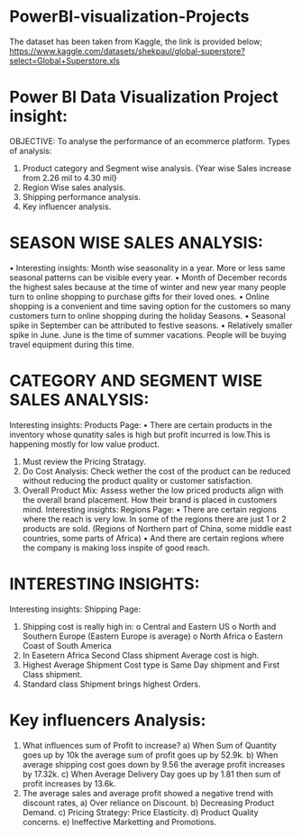 # PowerBI-visualization-Projects
The dataset has been taken from Kaggle, the link is provided below;
https://www.kaggle.com/datasets/shekpaul/global-superstore?select=Global+Superstore.xls 

# Power BI Data Visualization Project insight:
OBJECTIVE: To analyse the performance of an ecommerce platform. 
Types of analysis: 
1.	Product category and Segment wise analysis. {Year wise Sales increase from 2.26 mil to 4.30 mil}
2.	Region Wise sales analysis. 
3.	Shipping performance analysis.
4.	Key influencer analysis.
# SEASON WISE SALES ANALYSIS: 
•	Interesting insights: Month wise seasonality in a year. More or less same seasonal patterns can be visible every year. 
•	Month of December records the highest sales because at the time of winter and new year many people turn to online shopping to purchase gifts for their loved ones. 
•	 Online shopping is a convenient and time saving option for the customers so many customers turn to online shopping during the holiday Seasons. 
•	Seasonal spike in September can be attributed to festive seasons. 
•	Relatively smaller spike in June. June is the time of summer vacations. People will be buying travel equipment during this time.  


# CATEGORY AND SEGMENT WISE SALES ANALYSIS: 
Interesting insights: Products Page:
•	There are certain products in the inventory whose qunatity sales is high but profit incurred is low.This is happening mostly for low value product.
1.	Must review the Pricing Stratagy. 
2.	Do Cost Analysis: Check wether the cost of the product can be reduced without reducing the product quality or customer satisfaction. 
3.	Overall Product Mix: Assess wether the low priced products align with the overall brand placement. 
How their brand is placed in customers mind.
Interesting insights: Regions Page:
•	There are certain regions where the reach is very low. In some of the regions there are just 1 or 2 products are sold. (Regions of Northern part of China, some middle east countries, some parts of Africa)
•	And there are certain regions where the company is making loss inspite of good reach. 
# INTERESTING INSIGHTS:
Interesting insights: Shipping Page:
1.	Shipping cost is really high in:
o	Central and Eastern US
o	 North and Southern Europe (Eastern Europe is average)
o	North Africa
o	Eastern Coast of South America 
2.	In Easetern Africa Second Class shipment Average cost is high. 
3.	Highest Average Shipment Cost type is Same Day shipment and First Class shipment.
4.	Standard class Shipment brings highest Orders.

# Key influencers Analysis:
1)	What influences sum of Profit to increase?
a)	When Sum of Quantity goes up by 10k the average sum of profit goes up by 52.9k. 
b)	When average shipping cost goes down by 9.56 the average profit increases by 17.32k. 
c)	When Average Delivery Day goes up by 1.81 then sum of profit increases by 13.6k. 
2)	The average sales and average profit showed a negative trend with discount rates,
a)	Over reliance on Discount.
b)	Decreasing Product Demand. 
c)	Pricing Strategy: Price Elasticity.
d)	Product Quality concerns. 
e)	Ineffective Marketting and Promotions.  

